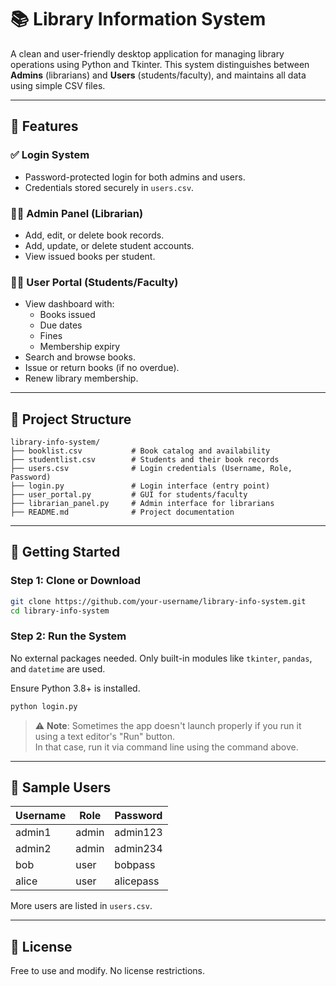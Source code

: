# 📚 Library Information System

A clean and user-friendly desktop application for managing library operations using Python and Tkinter. This system distinguishes between **Admins** (librarians) and **Users** (students/faculty), and maintains all data using simple CSV files.

---

## 🔧 Features

### ✅ Login System
- Password-protected login for both admins and users.
- Credentials stored securely in `users.csv`.

### 🧑‍💼 Admin Panel (Librarian)
- Add, edit, or delete book records.
- Add, update, or delete student accounts.
- View issued books per student.

### 👩‍🎓 User Portal (Students/Faculty)
- View dashboard with:
  - Books issued
  - Due dates
  - Fines
  - Membership expiry
- Search and browse books.
- Issue or return books (if no overdue).
- Renew library membership.

---

## 📁 Project Structure

```
library-info-system/
├── booklist.csv           # Book catalog and availability
├── studentlist.csv        # Students and their book records
├── users.csv              # Login credentials (Username, Role, Password)
├── login.py               # Login interface (entry point)
├── user_portal.py         # GUI for students/faculty
├── librarian_panel.py     # Admin interface for librarians
├── README.md              # Project documentation
```

---

## 🚀 Getting Started

### Step 1: Clone or Download
```bash
git clone https://github.com/your-username/library-info-system.git
cd library-info-system
```

### Step 2: Run the System
No external packages needed. Only built-in modules like `tkinter`, `pandas`, and `datetime` are used.

Ensure Python 3.8+ is installed.

```bash
python login.py
```

> ⚠️ **Note**: Sometimes the app doesn't launch properly if you run it using a text editor's "Run" button.  
> In that case, run it via command line using the command above.

---

## 🧪 Sample Users

| Username | Role   | Password  |
|----------|--------|-----------|
| admin1   | admin  | admin123  |
| admin2   | admin  | admin234  |
| bob      | user   | bobpass   |
| alice    | user   | alicepass |

More users are listed in `users.csv`.

---

## 📝 License
Free to use and modify. No license restrictions.
